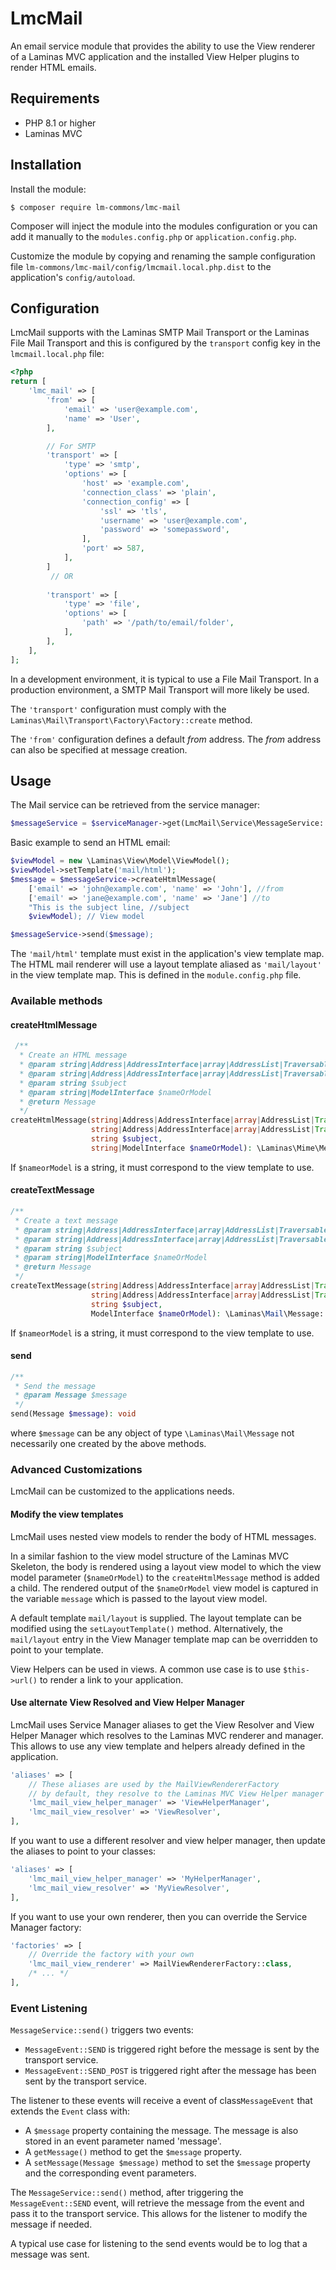 # LmcMail

An email service module that provides the ability to use the View renderer of a Laminas MVC application
and the installed View Helper plugins to render HTML emails.


## Requirements

- PHP 8.1 or higher
- Laminas MVC

## Installation

Install the module:

````shell
$ composer require lm-commons/lmc-mail
````

Composer will inject the module into the modules configuration or you can add it manually to the `modules.config.php` or
`application.config.php`.

Customize the module by copying and renaming the sample configuration file `lm-commons/lmc-mail/config/lmcmail.local.php.dist` to the application's 
`config/autoload`.

## Configuration

LmcMail supports with the Laminas SMTP Mail Transport or the Laminas File Mail Transport and this is configured by the `transport` config key in the `lmcmail.local.php` file:

````php
<?php
return [
    'lmc_mail' => [
        'from' => [
            'email' => 'user@example.com',
            'name' => 'User',
        ],

        // For SMTP
        'transport' => [
            'type' => 'smtp',
            'options' => [
                'host' => 'example.com',
                'connection_class' => 'plain',
                'connection_config' => [
                    'ssl' => 'tls',
                    'username' => 'user@example.com',
                    'password' => 'somepassword',
                ],
                'port' => 587,
            ],
        ]    
         // OR
            
        'transport' => [
            'type' => 'file',
            'options' => [
                'path' => '/path/to/email/folder',
            ],
        ],
    ],
];
````
In a development environment, it is typical to use a File Mail Transport.  In a production environment, a SMTP Mail Transport will more likely be used.

The `'transport'` configuration must comply with the `Laminas\Mail\Transport\Factory\Factory::create` method.

The `'from'` configuration defines a default *from* address.  The *from* address can also be specified at message creation.

## Usage

The Mail service can be retrieved from the service manager:

````php
$messageService = $serviceManager->get(LmcMail\Service\MessageService::class);
````

Basic example to send an HTML email:

````php
$viewModel = new \Laminas\View\Model\ViewModel();
$viewModel->setTemplate('mail/html');
$message = $messageService->createHtmlMessage(
    ['email' => 'john@example.com', 'name' => 'John'], //from 
    ['email' => 'jane@example.com', 'name' => 'Jane'] //to
    "This is the subject line, //subject
    $viewModel); // View model

$messageService->send($message);
````

The `'mail/html'` template must exist in the application's view template map. The HTML mail renderer will use
a layout template aliased as `'mail/layout'` in the view template map. This is defined in the `module.config.php` file.

### Available methods

#### createHtmlMessage

````php
 /**
  * Create an HTML message
  * @param string|Address|AddressInterface|array|AddressList|Traversable $from
  * @param string|Address|AddressInterface|array|AddressList|Traversable $to
  * @param string $subject
  * @param string|ModelInterface $nameOrModel
  * @return Message
  */
createHtmlMessage(string|Address|AddressInterface|array|AddressList|Traversable $from, 
                  string|Address|AddressInterface|array|AddressList|Traversable $to, 
                  string $subject, 
                  string|ModelInterface $nameOrModel): \Laminas\Mime\Message::class
````
If `$nameorModel` is a string, it must correspond to the view template to use. 


#### createTextMessage
````php
/**
 * Create a text message
 * @param string|Address|AddressInterface|array|AddressList|Traversable $from
 * @param string|Address|AddressInterface|array|AddressList|Traversable $to
 * @param string $subject
 * @param string|ModelInterface $nameOrModel
 * @return Message
 */
createTextMessage(string|Address|AddressInterface|array|AddressList|Traversable $from, 
                  string|Address|AddressInterface|array|AddressList|Traversable $to, 
                  string $subject, 
                  ModelInterface $nameOrModel): \Laminas\Mail\Message::class
````
If `$nameorModel` is a string, it must correspond to the view template to use.

#### send
````php
/**
 * Send the message
 * @param Message $message
 */
send(Message $message): void
````
where `$message` can be any object of type `\Laminas\Mail\Message` not necessarily one created by the above methods.

### Advanced Customizations

LmcMail can be customized to the applications needs.

#### Modify the view templates

LmcMail uses nested view models to render the body of HTML messages. 

In a similar fashion to the view model structure of the Laminas MVC Skeleton,
the body is rendered using a layout view model to which the view model parameter (`$nameOrModel`) to the `createHtmlMessage` method is added a child.
The rendered output of the `$nameOrModel` view model is captured in the variable `message` which is passed to the layout view model.

A default template `mail/layout` is supplied. The layout template can be modified using the `setLayoutTemplate()` method. Alternatively,
the `mail/layout` entry in the View Manager template map can be overridden to point to your template.

View Helpers can be used in views. A common use case is to use `$this->url()` to render a link to your application.

#### Use alternate View Resolved and View Helper Manager

LmcMail uses Service Manager aliases to get the View Resolver and View Helper Manager which resolves to the Laminas MVC renderer and manager. This allows to use any view template and helpers already defined in the application.

````php
'aliases' => [
    // These aliases are used by the MailViewRendererFactory
    // by default, they resolve to the Laminas MVC View Helper manager and Resolver
    'lmc_mail_view_helper_manager' => 'ViewHelperManager',
    'lmc_mail_view_resolver' => 'ViewResolver',
],
````
If you want to use a different resolver and view helper manager, then update the aliases to point to your classes:

````php
'aliases' => [
    'lmc_mail_view_helper_manager' => 'MyHelperManager',
    'lmc_mail_view_resolver' => 'MyViewResolver',
],
````

If you want to use your own renderer, then you can override the Service Manager factory:
````php
'factories' => [
    // Override the factory with your own
    'lmc_mail_view_renderer' => MailViewRendererFactory::class,
    /* ... */
],
````

### Event Listening

`MessageService::send()` triggers two events:  

- `MessageEvent::SEND` is triggered right before the message is sent by the transport service.
- `MessageEvent::SEND_POST` is triggered right after the message has been sent by the transport service.

The listener to these events will receive a event of class`MessageEvent` that extends the `Event` class with:

- A `$message` property containing the message. The message is also stored in an event parameter named 'message'.
- A `getMessage()` method to get the `$message` property.
- A `setMessage(Message $message)` method to set the `$message` property and the corresponding event parameters.

The `MessageService::send()` method, after triggering the `MessageEvent::SEND` event, will retrieve the message from the event and pass it to the transport service. This allows for the listener to modify the message if needed.

A typical use case for listening to the send events would be to log that a message was sent.
